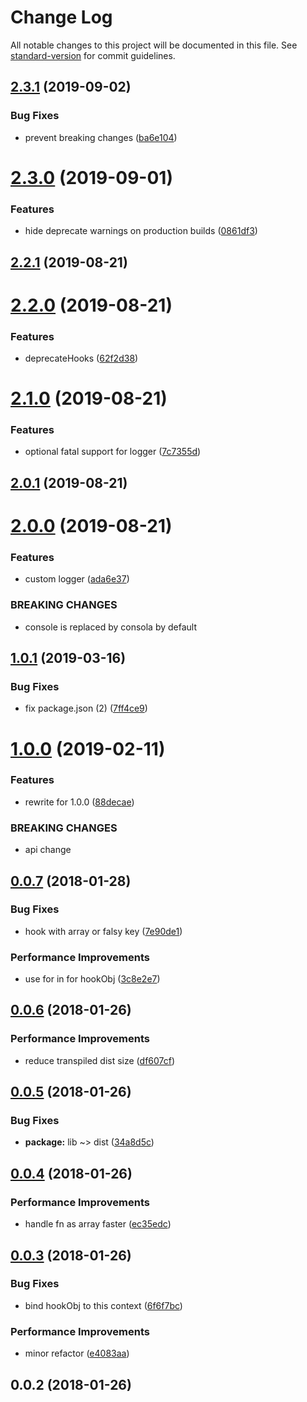 # Change Log

All notable changes to this project will be documented in this file. See [standard-version](https://github.com/conventional-changelog/standard-version) for commit guidelines.

## [2.3.1](https://github.com/jsless/hable/compare/v2.3.0...v2.3.1) (2019-09-02)


### Bug Fixes

* prevent breaking changes ([ba6e104](https://github.com/jsless/hable/commit/ba6e104))



# [2.3.0](https://github.com/jsless/hable/compare/v2.2.1...v2.3.0) (2019-09-01)


### Features

* hide deprecate warnings on production builds ([0861df3](https://github.com/jsless/hable/commit/0861df3))



## [2.2.1](https://github.com/jsless/hable/compare/v2.2.0...v2.2.1) (2019-08-21)



# [2.2.0](https://github.com/jsless/hable/compare/v2.1.0...v2.2.0) (2019-08-21)


### Features

* deprecateHooks ([62f2d38](https://github.com/jsless/hable/commit/62f2d38))



# [2.1.0](https://github.com/jsless/hable/compare/v2.0.1...v2.1.0) (2019-08-21)


### Features

* optional fatal support for logger ([7c7355d](https://github.com/jsless/hable/commit/7c7355d))



## [2.0.1](https://github.com/jsless/hable/compare/v2.0.0...v2.0.1) (2019-08-21)



# [2.0.0](https://github.com/jsless/hable/compare/v1.0.1...v2.0.0) (2019-08-21)


### Features

* custom logger ([ada6e37](https://github.com/jsless/hable/commit/ada6e37))


### BREAKING CHANGES

* console is replaced by consola by default



## [1.0.1](https://github.com/jsless/hable/compare/v1.0.0...v1.0.1) (2019-03-16)


### Bug Fixes

* fix package.json (2) ([7ff4ce9](https://github.com/jsless/hable/commit/7ff4ce9))



<a name="1.0.0"></a>
# [1.0.0](https://github.com/jsless/hable/compare/v0.0.7...v1.0.0) (2019-02-11)


### Features

* rewrite for 1.0.0 ([88decae](https://github.com/jsless/hable/commit/88decae))


### BREAKING CHANGES

* api change



<a name="0.0.7"></a>
## [0.0.7](https://github.com/pi0/hable/compare/v0.0.6...v0.0.7) (2018-01-28)


### Bug Fixes

* hook with array or falsy key ([7e90de1](https://github.com/pi0/hable/commit/7e90de1))


### Performance Improvements

* use for in for hookObj ([3c8e2e7](https://github.com/pi0/hable/commit/3c8e2e7))



<a name="0.0.6"></a>
## [0.0.6](https://github.com/pi0/hable/compare/v0.0.5...v0.0.6) (2018-01-26)


### Performance Improvements

* reduce transpiled dist size ([df607cf](https://github.com/pi0/hable/commit/df607cf))



<a name="0.0.5"></a>
## [0.0.5](https://github.com/pi0/hable/compare/v0.0.4...v0.0.5) (2018-01-26)


### Bug Fixes

* **package:** lib ~> dist ([34a8d5c](https://github.com/pi0/hable/commit/34a8d5c))



<a name="0.0.4"></a>
## [0.0.4](https://github.com/pi0/hable/compare/v0.0.3...v0.0.4) (2018-01-26)


### Performance Improvements

* handle fn as array faster ([ec35edc](https://github.com/pi0/hable/commit/ec35edc))



<a name="0.0.3"></a>
## [0.0.3](https://github.com/pi0/hable/compare/v0.0.2...v0.0.3) (2018-01-26)


### Bug Fixes

* bind hookObj to this context ([6f6f7bc](https://github.com/pi0/hable/commit/6f6f7bc))


### Performance Improvements

* minor refactor ([e4083aa](https://github.com/pi0/hable/commit/e4083aa))



<a name="0.0.2"></a>
## 0.0.2 (2018-01-26)
